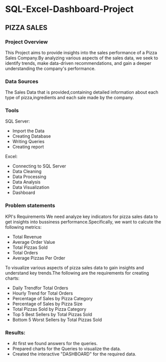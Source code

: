 # SQL-Excel-Dashboard-Project

## PIZZA SALES
### Project Overview
This Project aims to provide insights into the sales performance of a Pizza Sales Company.By analyzing various aspects of the sales data, we seek to identify trends, make data-driven recommendations, and gain a deeper understanding the company's performance.

### Data Sources
The Sales Data that is provided,containing detailed information about each type of pizza,ingredients and each sale made by the company.

### Tools
SQL Server:
 - Import the Data
 - Creating Database
 - Writing Queries
 - Creating report
   
Excel:
 - Connecting to SQL Server
 - Data Cleaning
 - Data Processing
 - Data Analysis
 - Data Visualization
 - Dashboard
       
### Problem statements
 KPI's Requirements
 We need analyze key indicators for pizza sales data to get insights into bussiness performance.Specifically, we want to calcute the following metrics:
  - Total Revenue
  - Average Order Value
  - Total Pizzas Sold
  - Total Orders
  - Average Pizzas Per Order
  
To visualize various aspects of pizza sales data to gain insights and understand key trends.The following are the requirements for creating charts:
 - Daily Trendfor Total Orders
 - Hourly Trend for Total Orders
 - Percentage of Sales by Pizza Category
 - Percentage of Sales by Pizza Size
 - Total Pizzas Sold by Pizza Category
 - Top 5 Best Sellers by Total Pizzas Sold
 - Bottom 5 Worst Sellers by Total Pizzas Sold
 
### Results:
 - At first we found answers for the queries.
 - Prepared charts for the Queries to visualize the data.
 - Created the interactive "DASHBOARD" for the required data.











